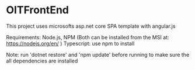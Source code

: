 # OITFrontEnd

This project uses microsofts asp.net core SPA template with angular.js

Requirements:
	Node.js, NPM (Both can be installed from the MSI at: https://nodejs.org/en/ )
	Typescript: use npm to install

Note: run 'dotnet restore' and 'npm update' before running to make sure the all dependencies are installed 